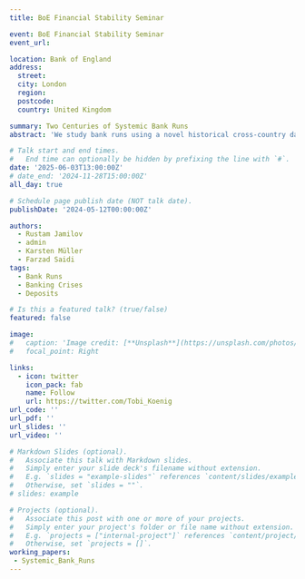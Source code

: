 ```yaml
---
title: BoE Financial Stability Seminar

event: BoE Financial Stability Seminar
event_url: 

location: Bank of England
address: 
  street: 
  city: London
  region: 
  postcode: 
  country: United Kingdom

summary: Two Centuries of Systemic Bank Runs
abstract: 'We study bank runs using a novel historical cross-country dataset that covers 184 countries since 1800 and combines a new narrative chronology with statistical indicators of bank deposit withdrawals. We document the following facts: (i) the unconditional likelihood of a bank run is 1.9%, and that of significant deposit withdrawals is 12.5%; (ii) systemic bank runs---those that are accompanied by deposit withdrawals---are associated with substantially larger output losses than non-systemic runs or deposit contractions alone; (iii) bank runs are contractionary even when they are not triggered by fundamental causes, banks are well-capitalized, and there is no evidence of a crisis or widespread failures in the banking sector; (iv) in both historical and contemporary episodes, depositors tend to run on highly leveraged banks, which leads to a credit crunch and a reallocation of deposits across banks; and (v) liability guarantees are associated with lower output losses after systemic runs, while having a lender of last resort or deposit insurance reduces the probability of a run becoming systemic. Overall, our findings highlight a key role of sudden bank liability disruptions in economic fluctuations, over and above other sources of financial fragility.'

# Talk start and end times.
#   End time can optionally be hidden by prefixing the line with `#`.
date: '2025-06-03T13:00:00Z'
# date_end: '2024-11-28T15:00:00Z'
all_day: true

# Schedule page publish date (NOT talk date).
publishDate: '2024-05-12T00:00:00Z'

authors:
  - Rustam Jamilov
  - admin
  - Karsten Müller
  - Farzad Saidi
tags:
  - Bank Runs
  - Banking Crises
  - Deposits	

# Is this a featured talk? (true/false)
featured: false

image: 
#   caption: 'Image credit: [**Unsplash**](https://unsplash.com/photos/bzdhc5b3Bxs)'
#   focal_point: Right

links:
  - icon: twitter
    icon_pack: fab
    name: Follow
    url: https://twitter.com/Tobi_Koenig
url_code: ''
url_pdf: ''
url_slides: ''
url_video: ''

# Markdown Slides (optional).
#   Associate this talk with Markdown slides.
#   Simply enter your slide deck's filename without extension.
#   E.g. `slides = "example-slides"` references `content/slides/example-slides.md`.
#   Otherwise, set `slides = ""`.
# slides: example

# Projects (optional).
#   Associate this post with one or more of your projects.
#   Simply enter your project's folder or file name without extension.
#   E.g. `projects = ["internal-project"]` references `content/project/deep-learning/index.md`.
#   Otherwise, set `projects = []`.
working_papers:
 - Systemic_Bank_Runs
---
```


<!-- {{% callout note %}}
Click on the **Slides** button above to view the built-in slides feature.
{{% /callout %}} -->

<!-- Slides can be added in a few ways: -->

<!-- - **Create** slides using Wowchemy's [_Slides_](https://wowchemy.com/docs/managing-content/#create-slides) feature and link using `slides` parameter in the front matter of the talk file
- **Upload** an existing slide deck to `static/` and link using `url_slides` parameter in the front matter of the talk file
- **Embed** your slides (e.g. Google Slides) or presentation video on this page using [shortcodes](https://wowchemy.com/docs/writing-markdown-latex/).
Further event details, including [page elements](https://wowchemy.com/docs/writing-markdown-latex/) such as image galleries, can be  added to the body of this page.
 -->
